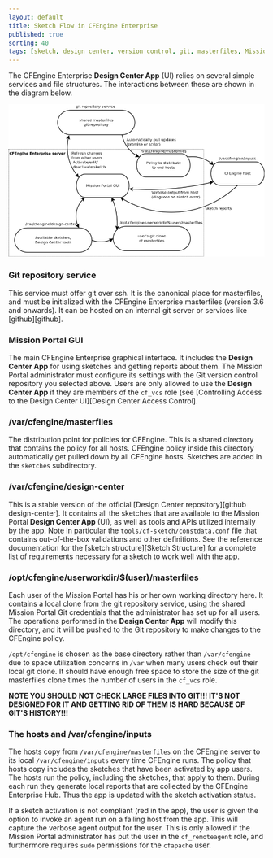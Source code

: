 ```yaml
---
layout: default
title: Sketch Flow in CFEngine Enterprise
published: true
sorting: 40
tags: [sketch, design center, version control, git, masterfiles, Mission Portal, enterprise, ui]
---
```


The CFEngine Enterprise **Design Center App** (UI) relies on
several simple services and file structures. The interactions between these
are shown in the diagram below.

![Enterprise Design Center data-flow diagram](enterprise-sketch-dataflow-diagram.png)

### Git repository service

This service must offer git over ssh. It is the canonical place for
masterfiles, and must be initialized with the CFEngine Enterprise
masterfiles (version 3.6 and onwards). It can be hosted on an internal git
server or services like [github][github].

### Mission Portal GUI

The main CFEngine Enterprise graphical interface. It includes the
**Design Center App** for using sketches and getting reports about them.
The Mission Portal administrator must configure its settings
with the Git version control repository you selected above. Users are only allowed to use
the **Design Center App** if they are members of the `cf_vcs` role (see
[Controlling Access to the Design Center UI][Design Center Access Control].

### /var/cfengine/masterfiles

The distribution point for policies for CFEngine.
This is a shared directory that contains the policy for all hosts.
CFEngine policy inside this directory automatically
get pulled down by all CFEngine hosts.  Sketches are added in the `sketches` subdirectory.

### /var/cfengine/design-center

This is a stable version of the official [Design Center
repository][github design-center]. It contains all the
sketches that are available to the Mission Portal **Design Center App** (UI), as
well as tools and APIs utilized internally by the app. Note in particular the
`tools/cf-sketch/constdata.conf` file that contains out-of-the-box validations
and other definitions. See the reference documentation for the [sketch
structure][Sketch Structure] for a complete
list of requirements necessary for a sketch to work well with the app.

### /opt/cfengine/userworkdir/$(user)/masterfiles

Each user of the Mission Portal has his or her own working directory here. It
contains a local clone from the git repository service, using the shared
Mission Portal Git credentials that the administrator has set up for all
users. The operations performed in the **Design Center App** will modify this directory,
and it will be pushed to the Git repository to make changes to the CFEngine
policy.

`/opt/cfengine` is chosen as the base directory rather than `/var/cfengine`
due to space utilization concerns in `/var` when many users check out their
local git clone. It should have enough free space to store the size of the
git masterfiles clone times the number of users in the `cf_vcs` role.

**NOTE YOU SHOULD NOT CHECK LARGE FILES INTO GIT!!!  IT'S NOT DESIGNED FOR IT AND GETTING RID OF THEM IS HARD BECAUSE OF GIT'S HISTORY!!!**

### The hosts and /var/cfengine/inputs

The hosts copy from `/var/cfengine/masterfiles` on the CFEngine server to
its local `/var/cfengine/inputs` every time CFEngine runs. The policy that hosts
copy includes the sketches that have been activated by app users. The
hosts run the policy, including the sketches, that apply to them. During
each run they generate local reports that are collected by the CFEngine
Enterprise Hub.  Thus the app is updated with the sketch activation status.

If a sketch activation is not compliant (red in the app), the user is given the option to
invoke an agent run on a failing host from the app. This will capture the
verbose agent output for the user. This is only allowed if the Mission Portal
administrator has put the user in the `cf_remoteagent` role, and furthermore requires `sudo` permissions for the `cfapache` user.
